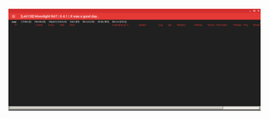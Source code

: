 ![Screenshot](https://raw.githubusercontent.com/Cryakl/Ultimate-RAT-Collection/refs/heads/main/LiberiumRat/Moonlight%20Rat%200.4.1/Screenshot.png)
